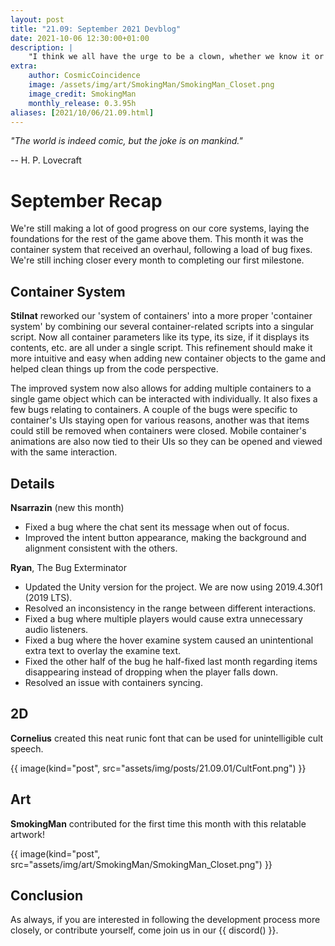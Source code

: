```yaml
---
layout: post
title: "21.09: September 2021 Devblog"
date: 2021-10-06 12:30:00+01:00
description: |
    "I think we all have the urge to be a clown, whether we know it or not."
extra:
    author: CosmicCoincidence
    image: /assets/img/art/SmokingMan/SmokingMan_Closet.png
    image_credit: SmokingMan
    monthly_release: 0.3.95h
aliases: [2021/10/06/21.09.html]
---
```


*"The world is indeed comic, but the joke is on mankind."*

-- H. P. Lovecraft

# September Recap

We're still making a lot of good progress on our core systems, laying the foundations for the rest of the game above them. This month it was the container system that received an overhaul, following a load of bug fixes. We're still inching closer every month to completing our first milestone.

## Container System

**Stilnat** reworked our 'system of containers' into a more proper 'container system' by combining our several container-related scripts into a singular script. Now all container parameters like its type, its size, if it displays its contents, etc. are all under a single script. This refinement should make it more intuitive and easy when adding new container objects to the game and helped clean things up from the code perspective.

The improved system now also allows for adding multiple containers to a single game object which can be interacted with individually. It also fixes a few bugs relating to containers. A couple of the bugs were specific to container's UIs staying open for various reasons, another was that items could still be removed when containers were closed. Mobile container's animations are also now tied to their UIs so they can be opened and viewed with the same interaction.

## Details

**Nsarrazin** (new this month)
- Fixed a bug where the chat sent its message when out of focus.
- Improved the intent button appearance, making the background and alignment consistent with the others.

**Ryan**, The Bug Exterminator
- Updated the Unity version for the project. We are now using 2019.4.30f1 (2019 LTS).
- Resolved an inconsistency in the range between different interactions.
- Fixed a bug where multiple players would cause extra unnecessary audio listeners.
- Fixed a bug where the hover examine system caused an unintentional extra text to overlay the examine text.
- Fixed the other half of the bug he half-fixed last month regarding items disappearing instead of dropping when the player falls down.
- Resolved an issue with containers syncing.  

## 2D

**Cornelius** created this neat runic font that can be used for unintelligible cult speech.

{{ image(kind="post", src="assets/img/posts/21.09.01/CultFont.png") }}

## Art

**SmokingMan** contributed for the first time this month with this relatable artwork!

{{ image(kind="post", src="assets/img/art/SmokingMan/SmokingMan_Closet.png") }}

## Conclusion

As always, if you are interested in following the development process more closely, or contribute yourself, come join us in our {{ discord() }}.
